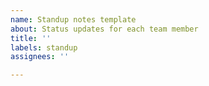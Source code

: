 ```yaml
---
name: Standup notes template
about: Status updates for each team member
title: ''
labels: standup
assignees: ''

---
```




